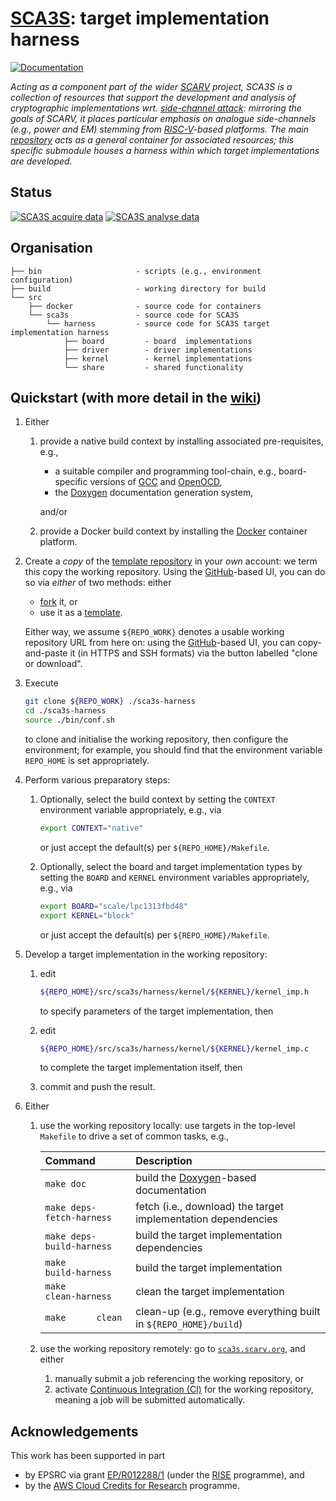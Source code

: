 # [SCA3S](https://github.com/scarv/sca3s): target implementation harness

<!--- -------------------------------------------------------------------- --->

[![Documentation](https://codedocs.xyz/scarv/sca3s-harness.svg)](https://codedocs.xyz/scarv/sca3s-harness)

<!--- -------------------------------------------------------------------- --->

*Acting as a component part of the wider
[SCARV](https://www.scarv.org)
project,
SCA3S is a collection of resources that support the development 
and analysis of cryptographic implementations wrt.
[side-channel attack](https://en.wikipedia.org/wiki/Side-channel_attack):
mirroring the goals of SCARV, it places particular emphasis on analogue 
side-channels (e.g., power and EM) stemming from
[RISC-V](https://riscv.org)-based
platforms.
The main
[repository](https://github.com/scarv/sca3s)
acts as a general container for associated resources;
this specific submodule houses
a harness within which target implementations are developed.*

<!--- -------------------------------------------------------------------- --->

## Status

<!--- SCA3S shields -->
[![SCA3S acquire data](https://lab.scarv.org/api/shields/acquisition/scarv/sca3s-harness.svg?branch=master)](...)
[![SCA3S analyse data](https://lab.scarv.org/api/shields/analysis/scarv/sca3s-harness.svg?branch=master)](...)
<!--- SCA3S shields -->

<!--- -------------------------------------------------------------------- --->

## Organisation

```
├── bin                     - scripts (e.g., environment configuration)
├── build                   - working directory for build
└── src
    ├── docker              - source code for containers
    └── sca3s               - source code for SCA3S
        └── harness         - source code for SCA3S target implementation harness
            ├── board         - board  implementations
            ├── driver        - driver implementations
            ├── kernel        - kernel implementations
            └── share         - shared functionality
```

<!--- -------------------------------------------------------------------- --->

## Quickstart (with more detail in the [wiki](https://github.com/scarv/sca3s-harness/wiki))

1. Either

   1. provide a native build context by installing 
      associated pre-requisites, e.g.,

      - a suitable
        compiler 
        and 
        programming 
        tool-chain,
        e.g., board-specific versions of
        [GCC](https://gcc.gnu.org)
        and
        [OpenOCD](http://openocd.org),
      - the
        [Doxygen](http://www.doxygen.nl)
        documentation generation system,

      and/or

   2. provide a Docker build context by installing 
      the 
      [Docker](https://www.docker.com)
      container platform.

2. Create a *copy* of the 
   [template repository](https://github.com/scarv/sca3s-harness)
   in your *own* account: we term this copy the working repository.
   Using the
   [GitHub](https://github.com)-based
   UI, 
   you can do so via *either* of two methods: either

   - [fork](https://help.github.com/en/articles/fork-a-repo) it,
     or
   - use it as a [template](https://help.github.com/en/articles/creating-a-repository-from-a-template).

   Either way, we assume
   `${REPO_WORK}`
   denotes a usable working repository URL from here on: 
   using the
   [GitHub](https://github.com)-based
   UI,
   you can copy-and-paste it (in HTTPS and SSH formats) via the button 
   labelled "clone or download".

3. Execute

   ```sh
   git clone ${REPO_WORK} ./sca3s-harness
   cd ./sca3s-harness
   source ./bin/conf.sh
   ```

   to clone and initialise the working repository,
   then configure the environment;
   for example, you should find that the environment variable
   `REPO_HOME`
   is set appropriately.

3. Perform various preparatory steps:

   1. Optionally,
      select the
      build context
      by setting the 
      `CONTEXT`
      environment variable
      appropriately,
      e.g., via

      ```sh
      export CONTEXT="native"
      ```
  
      or just accept the default(s) per `${REPO_HOME}/Makefile`.

   2. Optionally, 
      select the
      board
      and
      target implementation 
      types
      by setting the 
      `BOARD`
      and
      `KERNEL`
      environment variables
      appropriately,
      e.g., via

      ```sh
      export BOARD="scale/lpc1313fbd48"
      export KERNEL="block"
      ```

      or just accept the default(s) per `${REPO_HOME}/Makefile`.

5. Develop a target implementation in the working repository:

   1. edit

      ```sh
      ${REPO_HOME}/src/sca3s/harness/kernel/${KERNEL}/kernel_imp.h
      ```

      to specify parameters of the target implementation, 
      then

   2. edit

      ```sh
      ${REPO_HOME}/src/sca3s/harness/kernel/${KERNEL}/kernel_imp.c
      ```

      to complete the target implementation itself,
      then

   3. commit and push the result.

6. Either

   1. use the working repository  locally:
      use targets in the top-level `Makefile` to drive a set of
      common tasks, e.g.,

      | Command                   | Description
      | :------------------------ | :--------------------------------------------------------------- |
      | `make doc`                | build the [Doxygen](http://www.doxygen.nl)-based documentation   |
      | `make deps-fetch-harness` | fetch (i.e., download) the target implementation dependencies    |
      | `make deps-build-harness` | build                  the target implementation dependencies    |
      | `make      build-harness` | build                  the target implementation                 |
      | `make      clean-harness` | clean                  the target implementation                 |
      | `make      clean`         | clean-up (e.g., remove everything built in `${REPO_HOME}/build`) |

   2. use the working repository remotely:
      go to
      [`sca3s.scarv.org`](https://sca3s.scarv.org),
      and either

      1. manually submit a job referencing the working repository,
         or
      2. activate
         [Continuous Integration (CI)](https://en.wikipedia.org/wiki/Continuous_integration)
         for the working repository, meaning a job will be submitted 
         automatically.

<!--- -------------------------------------------------------------------- --->

## Acknowledgements

This work has been supported in part 

- by EPSRC via grant 
  [EP/R012288/1](https://gow.epsrc.ukri.org/NGBOViewGrant.aspx?GrantRef=EP/R012288/1) (under the [RISE](https://www.ukrise.org) programme), 
  and 
- by the
  [AWS Cloud Credits for Research](https://aws.amazon.com/research-credits)
  programme.

<!--- -------------------------------------------------------------------- --->
